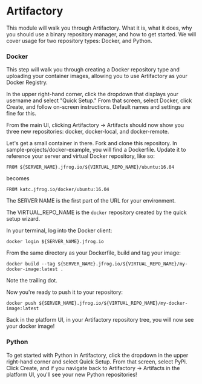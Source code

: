 # Artifactory

This module will walk you through Artifactory. What it is, what it does, why you should use a binary repository manager, and how to get started. We will cover usage for two repository types: Docker, and Python.


### Docker

This step will walk you through creating a Docker repository type and uploading your container images, allowing you to use Artifactory as your Docker Registry.

In the upper right-hand corner, click the dropdown that displays your username and select "Quick Setup." From that screen, select Docker, click Create, and follow on-screen instructions. Default names and settings are fine for this.

From the main UI, clicking Artifactory -> Artifacts should now show you three new repositories: docker, docker-local, and docker-remote. <!-- TODO: Add short explanation of local/remote/virtual repositories here. -->

Let's get a small container in there. Fork and clone this repository. In sample-projects/docker-example, you will find a Dockerfile. Update it to reference your server and virtual Docker repository, like so:

`FROM ${SERVER_NAME}.jfrog.io/${VIRTUAL_REPO_NAME}/ubuntu:16.04`

becomes

`FROM katc.jfrog.io/docker/ubuntu:16.04`


The SERVER NAME is the first part of the URL for your environment.

The VIRTUAL_REPO_NAME is the `docker` repository created by the quick setup wizard.


In your terminal, log into the Docker client:

`docker login ${SERVER_NAME}.jfrog.io`

From the same directory as your Dockerfile, build and tag your image:
 
`docker build --tag ${SERVER_NAME}.jfrog.io/${VIRTUAL_REPO_NAME}/my-docker-image:latest .`

Note the trailing dot.

Now you're ready to push it to your repository:
 
`docker push ${SERVER_NAME}.jfrog.io/${VIRTUAL_REPO_NAME}/my-docker-image:latest`

Back in the platform UI, in your Artifactory repository tree, you will now see your docker image!


### Python

To get started with Python in Artifactory, click the dropdown in the upper right-hand corner and select Quick Setup. From that screen, select PyPi. Click Create, and if you navigate back to Artifactory -> Artifacts in the platform UI, you'll see your new Python repositories!

<!-- TODO: Finish this -->